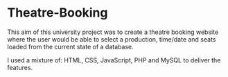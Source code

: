 # Theatre-Booking

This aim of this university project was to create a theatre booking website where the user would be able to select a production, time/date and seats loaded from the current state of a database. 

I used a mixture of: HTML, CSS, JavaScript, PHP and MySQL to deliver the features.
